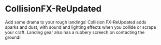 # CollisionFX-ReUpdated
Add some drama to your rough landings! Collision FX-ReUpdated adds sparks and dust, with sound and lighting effects when you collide or scrape your craft. Landing gear also has a rubbery screech on contacting the ground!
